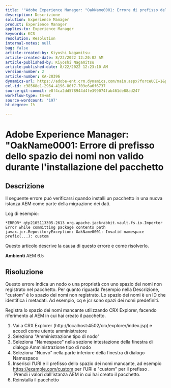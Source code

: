 ```yaml
---
title: '"Adobe Experience Manager: "OakName0001: Errore di prefisso dello spazio dei nomi non valido durante l''installazione del pacchetto"'
description: Descrizione
solution: Experience Manager
product: Experience Manager
applies-to: Experience Manager
keywords: KCS
resolution: Resolution
internal-notes: null
bug: false
article-created-by: Kiyoshi Nagamitsu
article-created-date: 8/22/2022 12:20:02 AM
article-published-by: Kiyoshi Nagamitsu
article-published-date: 8/22/2022 12:23:10 AM
version-number: 2
article-number: KA-20396
dynamics-url: https://adobe-ent.crm.dynamics.com/main.aspx?forceUCI=1&pagetype=entityrecord&etn=knowledgearticle&id=3431d625-b021-ed11-b83e-002248086696
exl-id: c38568e1-2964-4196-80f7-709e6a6f6737
source-git-commit: e8f4ca2dd578944d4fe399074fab461de88ad247
workflow-type: tm+mt
source-wordcount: '197'
ht-degree: 1%

---
```


# Adobe Experience Manager: &quot;OakName0001: Errore di prefisso dello spazio dei nomi non valido durante l&#39;installazione del pacchetto

## Descrizione


Il seguente errore può verificarsi quando installi un pacchetto in una nuova istanza AEM come parte della migrazione dei dati.

Log di esempio:


```
*ERROR* qtp2105113305-2613 org.apache.jackrabbit.vault.fs.io.Importer Error while committing package contents path javax.jcr.RepositoryException: OakName0001: Invalid namespace prefix(...): custom
```




Questo articolo descrive la causa di questo errore e come risolverlo.

<b>Ambienti</b>
AEM 6.5


## Risoluzione


Questo errore indica un nodo o una proprietà con uno spazio dei nomi non registrato nel pacchetto.
Per quanto riguarda l’esempio nella Descrizione, &quot;custom&quot; è lo spazio dei nomi non registrato.
Lo spazio dei nomi è un ID che identifica i metadati. Ad esempio, cq e jcr sono spazi dei nomi predefiniti.

Registra lo spazio dei nomi mancante utilizzando CRX Explorer, facendo riferimento al AEM in cui hai creato il pacchetto.

1. Vai a CRX Explorer (http://localhost:4502/crx/explorer/index.jsp) e accedi come utente amministratore
2. Seleziona &quot;Amministrazione tipo di nodo&quot;
3. Seleziona &quot;Namespace&quot; nella sezione intestazione della finestra di dialogo Amministrazione tipo di nodo
4. Seleziona &quot;Nuovo&quot; nella parte inferiore della finestra di dialogo Namespace
5. Inserisci l’URI e il prefisso dello spazio dei nomi mancante, ad esempio https://example.com/custom per l’URI e &quot;custom&quot; per il prefisso .
     Prendi i valori dall&#39;istanza AEM in cui hai creato il pacchetto.
6. Reinstalla il pacchetto
